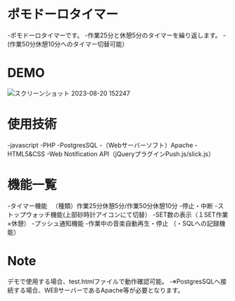 # ポモドーロタイマー
-ポモドーロタイマーです。
-作業25分と休憩5分のタイマーを繰り返します。
-(作業50分休憩10分へのタイマー切替可能）
# DEMO
![スクリーンショット 2023-08-20 152247](https://github.com/f1351050/pomodoro_timer/assets/126868552/d85cd560-ffe0-4f82-a9d5-b34b301a4b78)
# 使用技術
-javascript
-PHP
-PostgresSQL
-（Webサーバーソフト）Apache
-HTML5&CSS
-Web Notification API（jQueryプラグインPush.js/slick.js）

# 機能一覧
-タイマー機能
　（種類）作業25分休憩5分/作業50分休憩10分
-停止・中断
-ストップウォッチ機能(上部砂時計アイコンにて切替）
-SET数の表示（１SET作業×休憩）
-プッシュ通知機能
-作業中の音楽自動再生・停止
（・SQLへの記録機能）

# Note
デモで使用する場合、test.htmlファイルで動作確認可能。
-※PostgresSQLへ接続する場合、WEBサーバーであるApache等が必要となります。

